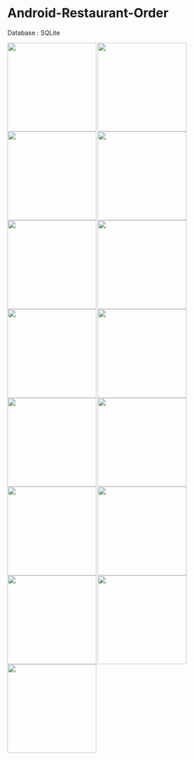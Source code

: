 # Android-Restaurant-Order

Database : SQLite

<img src="https://user-images.githubusercontent.com/102400087/188354497-edfd7759-b3e4-41ff-9aaf-74e781c6adc0.jpeg" width="200" align="left">
<img src="https://user-images.githubusercontent.com/102400087/188354518-5e1e6175-0fec-46be-833b-75d3faaf602b.jpeg" width="200" align="left">
<img src="https://user-images.githubusercontent.com/102400087/188355089-0f3c59d1-765b-405b-b61f-a3dd7a6cb90d.jpeg" width="200" align="left">
<img src="https://user-images.githubusercontent.com/102400087/188355214-fa96257f-4173-4cc2-974f-f7518925ac72.jpeg" width="200" align="left">
<img src="https://user-images.githubusercontent.com/102400087/188355236-1c02da1c-d878-4084-9c2a-7032f00bce19.jpeg" width="200" align="left">
<img src="https://user-images.githubusercontent.com/102400087/188356097-2ff16584-70a5-493e-a58d-0252afe8e06e.jpeg" width="200" align="left">
<img src="https://user-images.githubusercontent.com/102400087/188357046-ef6cb575-aa30-4016-af65-dfa2e9f408fe.jpeg" width="200" align="left">
<img src="https://user-images.githubusercontent.com/102400087/188356122-3756136c-47d0-4dc6-addc-8d3ac5b077fb.jpeg" width="200" align="left">
<img src="https://user-images.githubusercontent.com/102400087/188357190-1ef22662-7b3d-4515-b4b8-7fd983f4771e.jpeg" width="200" align="left">
<img src="https://user-images.githubusercontent.com/102400087/188357240-a106fc28-8b24-46ee-a8c6-e1d0155a86b3.jpeg" width="200" align="left">
<img src="https://user-images.githubusercontent.com/102400087/188357235-d8180f8f-b410-4c15-af80-fc37777c7195.jpeg" width="200" align="left">
<img src="https://user-images.githubusercontent.com/102400087/188357229-6ed33f4f-43c3-419a-bfc2-b548288052e1.jpeg" width="200" align="left">
<img src="https://user-images.githubusercontent.com/102400087/188357225-ab4cf188-6c1e-4ce9-9f40-5a9ab4209ce6.jpeg" width="200" align="left">
<img src="https://user-images.githubusercontent.com/102400087/188357513-a406e77d-c77b-473f-a96a-a1c9575459a9.jpeg" width="200" align="left">
<img src="https://user-images.githubusercontent.com/102400087/188357507-9eee8f37-76ff-4a91-b1c3-533348029364.jpeg" width="200" align="left">

